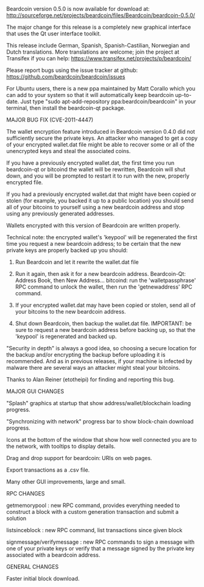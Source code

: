 Beardcoin version 0.5.0 is now available for download at:
http://sourceforge.net/projects/beardcoin/files/Beardcoin/beardcoin-0.5.0/

The major change for this release is a completely new graphical interface that uses the Qt user interface toolkit.

This release include German, Spanish, Spanish-Castilian, Norwegian and Dutch translations. More translations are welcome; join the project at Transifex if you can help:
https://www.transifex.net/projects/p/beardcoin/

Please report bugs using the issue tracker at github:
https://github.com/beardcoin/beardcoin/issues

For Ubuntu users, there is a new ppa maintained by Matt Corallo which you can add to your system so that it will automatically keep beardcoin up-to-date.  Just type "sudo apt-add-repository ppa:beardcoin/beardcoin" in your terminal, then install the beardcoin-qt package.

MAJOR BUG FIX  (CVE-2011-4447)

The wallet encryption feature introduced in Beardcoin version 0.4.0 did not sufficiently secure the private keys. An attacker who
managed to get a copy of your encrypted wallet.dat file might be able to recover some or all of the unencrypted keys and steal the
associated coins.

If you have a previously encrypted wallet.dat, the first time you run beardcoin-qt or bitcoind the wallet will be rewritten, Beardcoin will
shut down, and you will be prompted to restart it to run with the new, properly encrypted file.

If you had a previously encrypted wallet.dat that might have been copied or stolen (for example, you backed it up to a public
location) you should send all of your bitcoins to yourself using a new beardcoin address and stop using any previously generated addresses.

Wallets encrypted with this version of Beardcoin are written properly.

Technical note: the encrypted wallet's 'keypool' will be regenerated the first time you request a new beardcoin address; to be certain that the
new private keys are properly backed up you should:

1. Run Beardcoin and let it rewrite the wallet.dat file

2. Run it again, then ask it for a new beardcoin address.
Beardcoin-Qt: Address Book, then New Address...
bitcoind: run the 'walletpassphrase' RPC command to unlock the wallet,  then run the 'getnewaddress' RPC command.

3. If your encrypted wallet.dat may have been copied or stolen, send  all of your bitcoins to the new beardcoin address.

4. Shut down Beardcoin, then backup the wallet.dat file.
IMPORTANT: be sure to request a new beardcoin address before backing up, so that the 'keypool' is regenerated and backed up.

"Security in depth" is always a good idea, so choosing a secure location for the backup and/or encrypting the backup before uploading it is recommended. And as in previous releases, if your machine is infected by malware there are several ways an attacker might steal your bitcoins.

Thanks to Alan Reiner (etotheipi) for finding and reporting this bug.

MAJOR GUI CHANGES

"Splash" graphics at startup that show address/wallet/blockchain loading progress.

"Synchronizing with network" progress bar to show block-chain download progress.

Icons at the bottom of the window that show how well connected you are to the network, with tooltips to display details.

Drag and drop support for beardcoin: URIs on web pages.

Export transactions as a .csv file.

Many other GUI improvements, large and small.

RPC CHANGES

getmemorypool : new RPC command, provides everything needed to construct a block with a custom generation transaction and submit a solution

listsinceblock : new RPC command, list transactions since given block

signmessage/verifymessage : new RPC commands to sign a message with one of your private keys or verify that a message signed by the private key associated with a beardcoin address.

GENERAL CHANGES

Faster initial block download.
